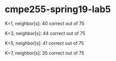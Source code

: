 # cmpe255-spring19-lab5

K=1, neighbor[s]: 40 correct out of 75

K=3, neighbor[s]: 44 correct out of 75

K=5, neighbor[s]: 41 correct out of 75

K=7, neighbor[s]: 35 correct out of 75
